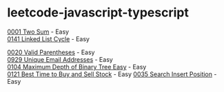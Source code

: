 # leetcode-javascript-typescript


[0001 Two Sum](https://leetcode.com/problems/two-sum/) - Easy  
[0141 Linked List Cycle](https://leetcode.com/problems/linked-list-cycle/) - Easy  
  
  
[0020 Valid Parentheses](https://leetcode.com/problems/valid-parentheses/) - Easy  
[0929 Unique Email Addresses](https://leetcode.com/problems/unique-email-addresses/) - Easy  
[0104 Maximum Depth of Binary Tree	Easy](https://leetcode.com/problems/maximum-depth-of-binary-tree/) - Easy  
[0121 Best Time to Buy and Sell Stock](https://leetcode.com/problems/best-time-to-buy-and-sell-stock/) - Easy
[0035 Search Insert Position](https://leetcode.com/problems/search-insert-position/) - Easy